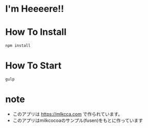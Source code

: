 I'm Heeeere!!
=====


# How To Install

```
npm install
```

# How To Start

```
gulp
```


# note
- このアプリは https://mlkcca.com で作られています。
- このアプリはmilkcocoaのサンプル(fusen)をもとに作っています
